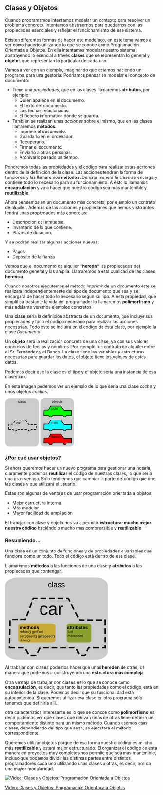 ## Clases y Objetos

Cuando programamos intentamos modelar un contexto para resolver un problema concreto. Intentamos abstraernos para quedarnos con las propiedades esenciales y reflejar el funcionamiento de ese sistema.

Existen diferentes formas de hacer ese modelado, en este tema vamos a ver cómo hacerlo utilizando lo que se conoce como Programación Orientada a Objetos. En ella intentamos modelar nuestro sistema abstrayendo lo esencial a través **clases** que se representan lo general y  **objetos** que representan lo particular de cada uno.

Vamos a ver con un ejemplo, imaginando que estamos haciendo un programa para una gestoría: Podríamos pensar en modelar el concepto de documento:

* Tiene una *propiedades*, que en las clases llamaremos **atributos**, por ejemplo:
    * Quién aparece en el documento.
    * El texto del documento.
    * Las fechas relacionadas.
    * El fichero informático dónde se guarda.
* También se realizan unas *acciones* sobre el mismo, que en las clases llamaremos **métodos**:
    * Imprimir el documento.
    * Guardarlo en el ordenador.
    * Recuperarlo.
    * Firmar el documento.
    * Enviarlo a otras personas.
    * Archivarlo pasado un tiempo.

Pondremos todas las propiedades y el código para realizar estas acciones dentro de la definición de la clase. Las acciones tendrán la forma de funciones y las llamaremos **métodos**. De esta manera la clase se encarga y contiene todo lo necesario para su funcionamiento. A ésto lo llamamos **encapsulación** y va a hacer que nuestro código sea más mantenible y **reutilizable**.

Ahora pensemos en un documento más concreto, por ejemplo un contrato de alquiler. Además de las acciones y propiedades que hemos visto antes tendrá unas propiedades más concretas:

* Descripción del inmueble.
* Inventario de lo que contiene.
* Plazos de duración.

Y se podrán realizar algunas acciones nuevas:

* Pagos
* Depósito de la fianza

Vemos que el documento de alquiler **"hereda"** las propiedades del documento general y las amplía. Llamaremos a esta cualidad de las clases **herencia**.

Cuando nosotros ejecutemos el método *imprimir* de un documento éste se realizará independientemente del tipo de documento que sea y se encargará de hacer todo lo necesario seǵun su tipo. A esta propiedad, que simplifica bastante la vida del programador lo llamaremos **polimorfismo** y más adelante veremos ejemplos concretos.

Una **clase** sería la definición abstracta de un documento, que incluye sus propiedades y todo el código necesario para realizar las acciones necesarias. Todo esto se incluirá en el código de esta clase, por ejemplo la clase *Documento*.

Un **objeto** será la realización concreta de una clase, ya con sus valores concretos de fechas y nombres. Por ejemplo, un contrato de alquiler entre el Sr. Fernández y el Banco. La clase tiene las variables y estructuras necesarias para guardar los datos, el objeto tiene los valores de estos datos.

Podemos decir que la clase es el tipo y el objeto sería una instancia de esa clase/tipo.

En esta imagen podemos ver un ejemplo de lo que sería una clase *coche* y unos objetos *coches*.

![Clase *coche* y objetos *coches*](./images/CPT-OOP-objects_and_classes.svg.png)

### ¿Por qué usar objetos? 

Si ahora queremos hacer un nuevo programa para gestionar una notaría, cláramente podemos **reutilizar** el código de nuestras clases, lo que sería una gran ventaja. Sólo tendremos que cambiar la parte del código que une las clases y que utilizará el usuario.

Estas son algunas de ventajas de usar programación orientada a objetos: 

* Mejor estructura interna
* Más modular  
* Mayor facilidad de ampliación
     

El trabajar con clase y objeto nos va a permitir **estructurar mucho mejor nuestro código** haciéndolo mucho más comprensible y **reutilizable** 

### Resumiendo...

Una clase es un conjunto de funciones y de propiedades o variables que funciona como un todo. Todo el código está dentro de esa clase.

Llamaremos **métodos** a las funciones de una clase y **atributos** a las propiedades que contengan.

![](./images/CPT-OOP-objects_and_classes_-_attmeth.png)


Al trabajar con clases podemos hacer que unas **hereden** de otras, de manera que podemos ir construyendo una **estructura más compleja**. 

Otra ventaja de trabajar con clases es lo que se conoce como **encapsulación**, es decir, que tanto las propiedades como el código, está en su interior de la clase. Podemos decir que su funcionalidad está autocontenida. Si queremos utilizar esa clase en otro programa sólo tenemos que definirla allí.

otra característica interesante es lo que se conoce como **polimorfismo** es decir podemos ver qué clases que derivan unas de otras tiene definen un comportamiento distinto para un mismo método. Cuando usemos esas clases, dependiendo del tipo que sean, se ejecutará el método correspondiente.

Queremos utilizar objetos porque de esa forma nuestro código es mucho más  **reutilizable** y estará mejor estructurado. El organizar el código de esta manera en proyectos muy complejos nos permite que sea más mantenible, incluso que podamos dividir las distintas partes entre distintos programadores cada uno utilizando unas clases u otras, es decir, nos da una mayor modularidad.

[![Vídeo: Clases y Objetos: Programación Orientada a Objetos](https://img.youtube.com/vi/9wHqIbuQlgE/0.jpg)](https://drive.google.com/file/d/1SdkIOtwCNh6QGd4Bs_0PBVM0p5XvgIJ_/view?usp=sharing)

[Vídeo: Clases y Objetos: Programación Orientada a Objetos](https://drive.google.com/file/d/1SdkIOtwCNh6QGd4Bs_0PBVM0p5XvgIJ_/view?usp=sharing)


